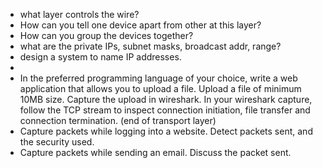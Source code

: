 -   what layer controls the wire?
-   How can you tell one device apart from other at this layer?
-   How can you group the devices together?
-   what are the private IPs, subnet masks, broadcast addr, range?
-   design a system to name IP addresses.
-
-   In the preferred programming language of your choice, write a web application that allows you to upload a file. Upload a file of minimum 10MB size. Capture the upload in wireshark. In your wireshark capture, follow the TCP stream to inspect connection initiation, file transfer and connection termination. (end of transport layer)
-   Capture packets while logging into a website. Detect packets sent, and the security used.
-   Capture packets while sending an email. Discuss the packet sent.
